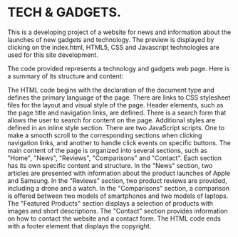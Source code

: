 # TECH & GADGETS. 
This is a developing project of a website for news and information about the launches of new gadgets and technology. 
The preview is displayed by clicking on the index.html, HTML5, CSS and Javascript technologies are used for this site development.

The code provided represents a technology and gadgets web page. Here is a summary of its structure and content:

The HTML code begins with the declaration of the document type and defines the primary language of the page.
There are links to CSS stylesheet files for the layout and visual style of the page.
Header elements, such as the page title and navigation links, are defined.
There is a search form that allows the user to search for content on the page.
Additional styles are defined in an inline style section.
There are two JavaScript scripts. One to make a smooth scroll to the corresponding sections when clicking navigation links, and another to handle click events on specific buttons. 
The main content of the page is organized into several sections, such as "Home", "News", "Reviews", "Comparisons" and "Contact". Each section has its own specific content and structure.
In the "News" section, two articles are presented with information about the product launches of Apple and Samsung.
In the "Reviews" section, two product reviews are provided, including a drone and a watch.
In the "Comparisons" section, a comparison is offered between two models of smartphones and two models of laptops.
The "Featured Products" section displays a selection of products with images and short descriptions.
The "Contact" section provides information on how to contact the website and a contact form.
The HTML code ends with a footer element that displays the copyright. 
